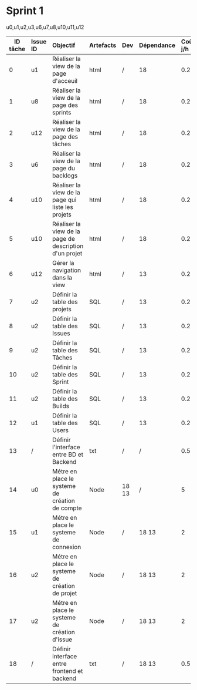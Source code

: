 # Sprint 1

u0,u1,u2,u3,u6,u7,u8,u10,u11,u12

| ID tâche | Issue ID | Objectif | Artefacts | Dev | Dépendance | Coût j/h |
|----|:--------|:-----------|:---------|:-----|:--------|:------|
| 0 | u1 | Réaliser la view de la page d'acceuil | html | / | 18 | 0.2 |
| 1 | u8 | Réaliser la view de la page des sprints | html | / | 18 | 0.2 |
| 2 | u12 | Réaliser la view de la page des tâches | html | / | 18 | 0.2 |
| 3 | u6 | Réaliser la view de la page du backlogs | html | / | 18 | 0.2 |
| 4 | u10 | Réaliser la view de la page qui liste les projets | html | / | 18 | 0.2 |
| 5 | u10 | Réaliser la view de la page de description d'un projet| html | / | 18 | 0.2 |
| 6 | u12 | Gérer la navigation dans la view | html | / | 13 | 0.2 |
| 7 | u2  | Définir la table des projets | SQL | / | 13 | 0.2 |
| 8 | u2  | Définir la table des Issues | SQL | / | 13 | 0.2 |
| 9 | u2  | Définir la table des Tâches | SQL | / | 13 | 0.2 |
| 10 | u2  | Définir la table des Sprint | SQL | / | 13 | 0.2 |
| 11 | u2  | Définir la table des Builds | SQL | / | 13 | 0.2 |
| 12 | u1  | Définir la table des Users | SQL | / | 13 | 0.2 |
| 13 | /  | Définir l'interface entre BD et Backend | txt | / | / | 0.5 |
| 14 | u0 | Métre en place le systeme de création de compte | Node | 18 13 | / | 5 |
| 15 | u1 | Métre en place le systeme de connexion | Node | / | 18 13 | 2 |
| 16 | u2 | Métre en place le systeme de création de projet | Node | / |  18 13 | 2 |
| 17 | u2 | Métre en place le systeme de création d'issue | Node | / |  18 13 | 2 |
| 18 | / | Définir interface entre frontend et backend | txt | / |  18 13 | 0.5 |
